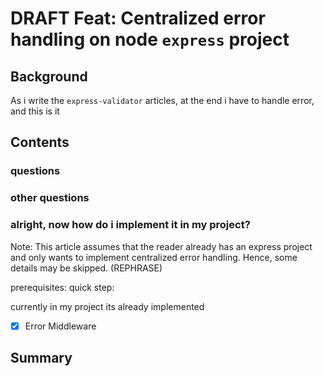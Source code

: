 # DRAFT Feat: Centralized error handling on node `express` project

## Background

As i write the `express-validator` articles, at the end i have to handle error, and this is it

## Contents

### questions

### other questions

### alright, now how do i implement it in my project?

Note: This article assumes that the reader already has an express project and only wants to implement centralized error handling. Hence, some details may be skipped. (REPHRASE)

prerequisites:
quick step:

currently in my project its already implemented

- [x] Error Middleware

## Summary
